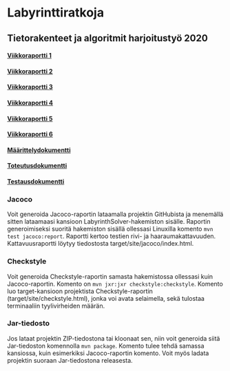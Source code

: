 # Labyrinttiratkoja

## Tietorakenteet ja algoritmit harjoitustyö 2020

#### [Viikkoraportti 1](https://github.com/fannif/labyrinttiratkoja/tree/master/dokumentaatio/viikkoraportti1.md)

#### [Viikkoraportti 2](https://github.com/fannif/labyrinttiratkoja/blob/master/dokumentaatio/viikkoraportti2.md)

#### [Viikkoraportti 3](https://github.com/fannif/labyrinttiratkoja/blob/master/dokumentaatio/viikkoraportti3.md)

#### [Viikkoraportti 4](https://github.com/fannif/labyrinttiratkoja/blob/master/dokumentaatio/viikkoraportti4.md)

#### [Viikkoraportti 5](https://github.com/fannif/labyrinttiratkoja/blob/master/dokumentaatio/viikkoraportti5.md)

#### [Viikkoraportti 6](https://github.com/fannif/labyrinttiratkoja/blob/master/dokumentaatio/viikkoraportti6.md)

#### [Määrittelydokumentti](https://github.com/fannif/labyrinttiratkoja/tree/master/dokumentaatio/maarittelydokumentti.md)

#### [Toteutusdokumentti](https://github.com/fannif/labyrinttiratkoja/tree/master/dokumentaatio/toteutusdokumentti.md)

#### [Testausdokumentti](https://github.com/fannif/labyrinttiratkoja/tree/master/dokumentaatio/testausdokumentti.md)

### Jacoco
Voit generoida Jacoco-raportin lataamalla projektin GitHubista ja menemällä sitten lataamaasi kansioon LabyrinthSolver-hakemiston sisälle. Raportin generoimiseksi suoritä hakemiston sisällä ollessasi Linuxilla komento `mvn test jacoco:report`.
Raportti kertoo testien rivi- ja haaraumakattavuuden. Kattavuusraportti löytyy tiedostosta target/site/jacoco/index.html.

### Checkstyle
Voit generoida Checkstyle-raportin samasta hakemistossa ollessasi kuin Jacoco-raportin. Komento on `mvn jxr:jxr checkstyle:checkstyle`. Komento luo target-kansioon projektista Checkstyle-raportin (target/site/checkstyle.html), jonka voi avata selaimella, sekä tulostaa terminaaliin tyylivirheiden määrän.

### Jar-tiedosto
Jos lataat projektin ZIP-tiedostona tai kloonaat sen, niin voit generoida siitä Jar-tiedoston komennolla `mvn package`. Komento tulee tehdä samassa kansiossa, kuin esimerkiksi Jacoco-raportin komento. Voit myös ladata projektin suoraan Jar-tiedostona releasesta.
